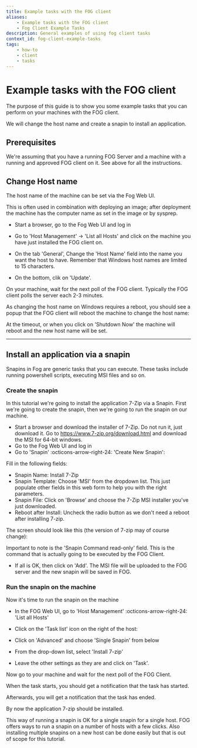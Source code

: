 ```yaml
---
title: Example tasks with the FOG client
aliases:
    - Example tasks with the FOG client
    - Fog Client Example Tasks
description: General examples of using fog client tasks
context_id: fog-client-example-tasks
tags:
    - how-to
    - client
    - tasks
---
```



# Example tasks with the FOG client

The purpose of this guide is to show you some example tasks that you can
perform on your machines with the FOG client.

We will change the host name and create a snapin to install an
application.

## Prerequisites

We're assuming that you have a running FOG Server and a machine with a
running and approved FOG client on it. See above for all the
instructions.

## Change Host name

The host name of the machine can be set via the Fog Web UI.

This is often used in combination with deploying an image; after
deployment the machine has the computer name as set in the image or by
sysprep.

-   Start a browser, go to the Fog Web UI and log in
-   Go to 'Host Management' -> 'List all Hosts' and click on the
    machine you have just installed the FOG client on.

-   On the tab 'General', Change the 'Host Name' field into the name
    you want the host to have. Remember that Windows host names are
    limited to 15 characters.
-   On the bottom, clik on 'Update'.

On your machine, wait for the next poll of the FOG client. Typically the
FOG client polls the server each 2-3 minutes.

As changing the host name on Windows requires a reboot, you should see a
popup that the FOG client will reboot the machine to change the host
name:

At the timeout, or when you click on 'Shutdown Now' the machine will
reboot and the new host name will be set.

------------------------------------------------------------------------

## Install an application via a snapin

Snapins in Fog are generic tasks that you can execute. These tasks
include running powershell scripts, executing MSI files and so on.

### Create the snapin

In this tutorial we're going to install the application 7-Zip via a
Snapin. First we're going to create the snapin, then we're going to
run the snapin on our machine.

-   Start a browser and download the installer of 7-Zip. Do not run it,
    just download it. Go to <https://www.7-zip.org/download.html> and
    download the MSI for 64-bit windows.
-   Go to the Fog Web UI and log in
-   Go to 'Snapin' :octicons-arrow-right-24: 'Create New Snapin':

Fill in the following fields:

-   Snapin Name: Install 7-Zip
-   Snapin Template: Choose 'MSI' from the dropdown list. This just
    populate other fields in this web form to help you with the right
    parameters.
-   Snapin File: Click on 'Browse' and choose the 7-Zip MSI installer
    you've just downloaded.
-   Reboot after Install: Uncheck the radio button as we don't need a
    reboot after installing 7-zip.

The screen should look like this (the version of 7-zip may of course
change):

Important to note is the 'Snapin Command read-only' field. This is the
command that is actually going to be executed by the FOG Client.

-   If all is OK, then click on 'Add'. The MSI file will be uploaded
    to the FOG server and the new snapin will be saved in FOG.

### Run the snapin on the machine

Now it's time to run the snapin on the machine

-   In the FOG Web UI, go to 'Host Management' :octicons-arrow-right-24: 'List all Hosts'
-   Click on the 'Task list' icon on the right of the host:

-   Click on 'Advanced' and choose 'Single Snapin' from below

-   From the drop-down list, select 'Install 7-zip'
-   Leave the other settings as they are and click on 'Task'.

Now go to your machine and wait for the next poll of the FOG Client.

When the task starts, you should get a notification that the task has
started.

Afterwards, you will get a notification that the task has ended.

By now the application 7-zip should be installed.

This way of running a snapin is OK for a single snapin for a single
host. FOG offers ways to run a snapin on a number of hosts with a few
clicks. Also installing multiple snapins on a new host can be done
easily but that is out of scope for this tutorial.
